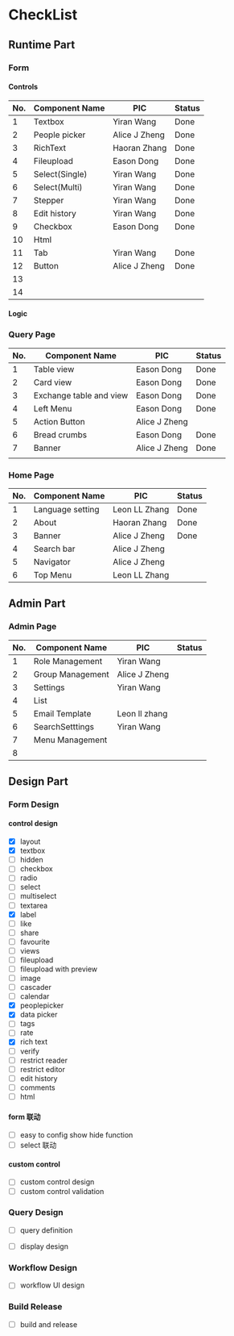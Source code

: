 # CheckList

## Runtime Part

### Form 

#### Controls

| No.  | Component Name  | PIC           | Status |
| ---- | --------------- | ------------- | ------ |
| 1    | Textbox         | Yiran Wang    | Done   |
| 2    | People   picker | Alice J Zheng | Done   |
| 3    | RichText        | Haoran Zhang  | Done   |
| 4    | Fileupload      | Eason Dong    | Done   |
| 5    | Select(Single)  | Yiran Wang    | Done   |
| 6    | Select(Multi)   | Yiran Wang    | Done   |
| 7    | Stepper         | Yiran Wang    | Done   |
| 8    | Edit   history  | Yiran Wang    | Done   |
| 9    | Checkbox        | Eason Dong    | Done   |
| 10   | Html            |               |        |
| 11   | Tab             | Yiran Wang    | Done   |
| 12   | Button          | Alice J Zheng | Done   |
| 13   |                 |               |        |
| 14   |                 |               |        |

#### Logic

### Query Page

| No.  | Component Name            | PIC           | Status |
| ---- | ------------------------- | ------------- | ------ |
| 1    | Table   view              | Eason Dong    | Done   |
| 2    | Card   view               | Eason Dong    | Done   |
| 3    | Exchange   table and view | Eason Dong    | Done   |
| 4    | Left   Menu               | Eason Dong    | Done   |
| 5    | Action   Button           | Alice J Zheng |        |
| 6    | Bread   crumbs            | Eason Dong    | Done   |
| 7    | Banner                    | Alice J Zheng | Done   |
|      |                           |               |        |



### Home Page

| No.  | Component Name    | PIC           | Status |
| ---- | ----------------- | ------------- | ------ |
| 1    | Language  setting | Leon LL Zhang | Done   |
| 2    | About             | Haoran Zhang  | Done   |
| 3    | Banner            | Alice J Zheng | Done   |
| 4    | Search   bar      | Alice J Zheng |        |
| 5    | Navigator         | Alice J Zheng |        |
| 6    | Top Menu          | Leon LL Zhang |        |

## Admin Part

### Admin Page

| No.  | Component Name   | PIC           | Status |
| ---- | ---------------- | ------------- | ------ |
| 1    | Role Management  | Yiran Wang    |        |
| 2    | Group Management | Alice J Zheng |        |
| 3    | Settings         | Yiran Wang    |        |
| 4    | List             |               |        |
| 5    | Email Template   | Leon ll zhang |        |
| 6    | SearchSetttings  | Yiran Wang    |        |
| 7    | Menu Management  |               |        |
| 8    |                  |               |        |

## Design Part

### Form Design

#### control design

- [x] layout
- [x] textbox
- [ ] hidden
- [ ] checkbox
- [ ] radio
- [ ] select
- [ ] multiselect
- [ ] textarea
- [x] label
- [ ] like
- [ ] share
- [ ] favourite
- [ ] views
- [ ] fileupload
- [ ] fileupload with preview
- [ ] image
- [ ] cascader
- [ ] calendar
- [x] peoplepicker
- [x] data picker
- [ ] tags
- [ ] rate
- [x] rich text
- [ ] verify
- [ ] restrict reader
- [ ] restrict editor
- [ ] edit history
- [ ] comments
- [ ] html

#### form 联动

- [ ] easy to config show hide function
- [ ] select 联动

#### custom control

- [ ] custom control design
- [ ] custom control validation

### Query Design

- [ ] query definition
- [ ] display design



### Workflow Design

- [ ] workflow UI design

### Build Release

- [ ] build and release